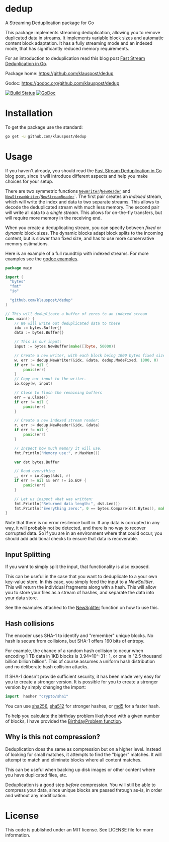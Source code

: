 # dedup
A Streaming Deduplication package for Go

This package implements streaming deduplication, allowing you to remove duplicated data in streams. It implements variable block sizes and automatic content block adaptation. It has a fully streaming mode and an indexed mode, that has significantly reduced memory requirements.

For an introduction to deduplication read this blog post [Fast Stream Deduplication in Go](https://blog.klauspost.com/fast-stream-deduplication-in-go/).

Package home: https://github.com/klauspost/dedup

Godoc: https://godoc.org/github.com/klauspost/dedup

[![Build Status](https://travis-ci.org/klauspost/dedup.svg?branch=master)](https://travis-ci.org/klauspost/dedup)
[![GoDoc][1]][2]

[1]: https://godoc.org/github.com/klauspost/dedup?status.svg
[2]: https://godoc.org/github.com/klauspost/dedup

# Installation
To get the package use the standard:
```bash
go get -u github.com/klauspost/dedup
```

# Usage

If you haven't already, you should read the [Fast Stream Deduplication in Go](https://blog.klauspost.com/fast-stream-deduplication-in-go/) blog post, since it will introduce different aspects and help you make choices for your setup.

There are two symmetric functions [`NewWriter`](https://godoc.org/github.com/klauspost/dedup#NewWriter)/[`NewReader`](https://godoc.org/github.com/klauspost/dedup#NewReader) and [`NewStreamWriter`](https://godoc.org/github.com/klauspost/dedup#NewStreamWriter)/[`NewStreamReader`](https://godoc.org/github.com/klauspost/dedup#NewStreamReader)`. The first pair creates an *indexed* stream, which will write the index and data to two separate streams. This allows to decode the deduplicated stream with much less memory. The second pair will write all data to a *single stream*. This allows for on-the-fly transfers, but will require more memory in the receiving end.

When you create a deduplicating stream, you can specify between *fixed* or *dynamic* block sizes. The dynamic blocks adapt block splits to the incoming content, but is slower than fixed size, and has to use more conservative memory estimations.

Here is an example of a full roundtrip with indexed streams. For more examples see the [godoc examples](https://godoc.org/github.com/klauspost/dedup#pkg-examples).

```Go
package main

import (
  "bytes"
  "fmt"
  "io"

  "github.com/klauspost/dedup"
)

// This will deduplicate a buffer of zeros to an indexed stream
func main() {
	// We will write out deduplicated data to these
	idx := bytes.Buffer{}
	data := bytes.Buffer{}

	// This is our input:
	input := bytes.NewBuffer(make([]byte, 50000))

	// Create a new writer, with each block being 1000 bytes fixed size.
	w, err := dedup.NewWriter(&idx, &data, dedup.ModeFixed, 1000, 0)
	if err != nil {
		panic(err)
	}
	// Copy our input to the writer.
	io.Copy(w, input)

	// Close to flush the remaining buffers
	err = w.Close()
	if err != nil {
		panic(err)
	}

	// Create a new indexed stream reader:
	r, err := dedup.NewReader(&idx, &data)
	if err != nil {
		panic(err)
	}

	// Inspect how much memory it will use.
	fmt.Println("Memory use:", r.MaxMem())

	var dst bytes.Buffer

	// Read everything
	_, err = io.Copy(&dst, r)
	if err != nil && err != io.EOF {
		panic(err)
	}

	// Let us inspect what was written:
	fmt.Println("Returned data length:", dst.Len())
	fmt.Println("Everything zero:", 0 == bytes.Compare(dst.Bytes(), make([]byte, 50000)))
}
```

Note that there is no error resilience built in. If any data is corrupted in any way, it will probably not be detected, and there is no way to recover corrupted data. So if you are in an environment where that could occur, you should add additional checks to ensure that data is recoverable.

## Input Splitting

If you want to simply split the input, that functionality is also exposed.

This can be useful in the case that you want to deduplicate to a your own key-value store.
In this case, you simply feed the input to a *NewSplitter*.
This will return the individual fragments along with a hash.
This will allow you to store your files as a stream of hashes, and separate the data into your data store.

See the examples attached to the [NewSplitter](https://godoc.org/github.com/klauspost/dedup#example-NewSplitter) function on how to use this.

## Hash collisions

The encoder uses SHA-1 to identify and "remember" unique blocks. No hash is secure from collisions, but SHA-1 offers 160 bits of entropy.

For example, the chance of a random hash collision to occur when encoding 1 TB data in 1KB blocks is 3.94×10^-31 : 1, or one in "2.5 thousand billion billion billion". This of course assumes a uniform hash distribution and no deliberate hash collision attacks.

If SHA-1 doesn't provide sufficient security, it has been made very easy for you to create a stronger version. It is possible for you to create a stronger version by simply changing the import:

```Go
import 	hasher "crypto/sha1"
```
You can use [sha256](https://golang.org/pkg/crypto/sha256/), [sha512](https://golang.org/pkg/crypto/sha512/) for stronger hashes, or [md5](https://golang.org/pkg/crypto/md5/) for a faster hash.

To help you calculate the birthday problem likelyhood with a given number of blocks, I have provided the [BirthdayProblem function](https://godoc.org/github.com/klauspost/dedup#BirthdayProblem).

## Why is this not compression?

Deduplication does the same as compression but on a higher level. Instead of looking for small matches, it attempts to find the "bigger" matches. It will attempt to match and eliminate blocks where all content matches.

This can be useful when backing up disk images or other content where you have duplicated files, etc.

Deduplication is a good step *before* compression. You will still be able to compress your data, since unique blocks are passed through as-is, in order and without any modification.

# License

This code is published under an MIT license. See LICENSE file for more information.
